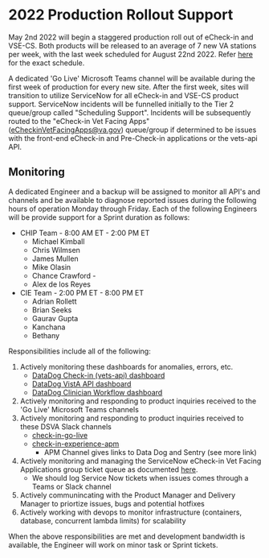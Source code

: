 # 2022 Production Rollout Support

May 2nd 2022 will begin a staggered production roll out of eCheck-in and VSE-CS. Both products will be released to an average of 7 new VA stations per week, with the last week scheduled for August 22nd 2022. Refer [here](https://github.com/department-of-veterans-affairs/chip/blob/master/docs/2022-production-rollout-support.md#2022-production-rollout-support) for the exact schedule.

A dedicated 'Go Live' Microsoft Teams channel will be available during the first week of production for every new site. After the first week, sites will transition to utilize ServiceNow for all eCheck-in and VSE-CS product support. ServiceNow incidents will be funnelled initially to the Tier 2 queue/group called "Scheduling Support". Incidents will be subsequently routed to the "eCheck-in Vet Facing Apps" (eCheckinVetFacingApps@va.gov) queue/group if determined to be issues with the front-end eCheck-in and Pre-Check-in applications or the vets-api API. 

## Monitoring

A dedicated Engineer and a backup will be assigned to monitor all API's and channels and be available to diagnose reported issues during the following hours of operation Monday through Friday. Each of the following Engineers will be provide support for a Sprint duration as follows:
- CHIP Team - 8:00 AM ET - 2:00 PM ET
    - Michael Kimball
    - Chris Wilmsen
    - James Mullen
    - Mike Olasin
    - Chance Crawford    - 
    - Alex de los Reyes
- CIE Team - 2:00 PM ET - 8:00 PM ET 
    - Adrian Rollett
    - Brian Seeks
    - Gaurav Gupta
    - Kanchana
    - Bethany

Responsibilities include all of the following:

1. Actively monitoring these dashboards for anomalies, errors, etc.
    - [DataDog Check-in (vets-api) dashboard](https://app.datadoghq.com/dashboard/tmn-f5f-e9r/check-in-vets-api?from_ts=1649964338537&to_ts=1650569138537&live=true) 
    - [DataDog VistA API dashboard](https://app.ddog-gov.com/sb/afc0766e-74a2-11ec-a15a-da7ad0900007-9c3625f59e736694169aa21c2d2a6fc5?theme=dark&from_ts=1651249606037&to_ts=1651253206037&live=true)
    - [DataDog Clinician Workflow dashboard](https://app.ddog-gov.com/sb/afc0766e-74a2-11ec-a15a-da7ad0900007-c7fc8748d8cd4bcd040dd99d83eca3be?theme=dark&tpl_var_env=prod&from_ts=1651249687467&to_ts=1651253287467&live=true)
3. Actively monitoring and responding to product inquiries received to the 'Go Live' Microsoft Teams channels
4. Actively monitoring and responding to product inquiries received to these DSVA Slack channels
    - [check-in-go-live](https://app.slack.com/client/T03FECE8V/C02UP02HHGX) 
    - [check-in-experience-apm](https://dsva.slack.com/archives/C02U11L00TF) 
        - APM Channel gives links to Data Dog and Sentry (see more link)
5. Actively monitoring and managing the ServiceNow eCheck-in Vet Facing Applications group ticket queue as documented [here](https://github.com/department-of-veterans-affairs/chip/blob/master/docs/2022-production-rollout-support.md#servicenow-process). 
    - We should log Service Now tickets when issues comes through a Teams or Slack channel 
6. Actively communincating with the Product Manager and Delivery Manager to priortize issues, bugs and potential hotfixes 
7. Actively working with devops to monitor infrastructure (containers, database, concurrent lambda limits) for scalability

When the above responsibilities are met and development bandwidth is available, the Engineer will work on minor task or Sprint tickets.
